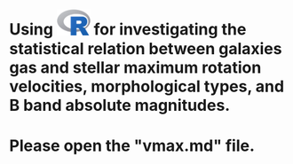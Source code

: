 # Using <img src="Rlogo.svg" width="60" /> for investigating the statistical relation between galaxies gas and stellar maximum rotation velocities, morphological types, and B band absolute magnitudes. 

# Please open the "vmax.md" file.

